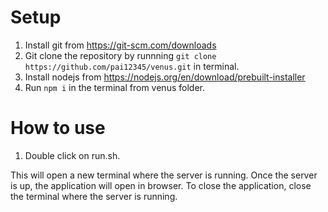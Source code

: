 # Setup

1. Install git from https://git-scm.com/downloads 
2. Git clone the repository by runnning `git clone https://github.com/pai12345/venus.git` in terminal.
3. Install nodejs from https://nodejs.org/en/download/prebuilt-installer
4. Run `npm i` in the terminal from venus folder.


# How to use
1. Double click on run.sh.

This will open a new terminal where the server is running. Once the server is up, the application will open in browser. To close the application, close the terminal where the server is running. 
